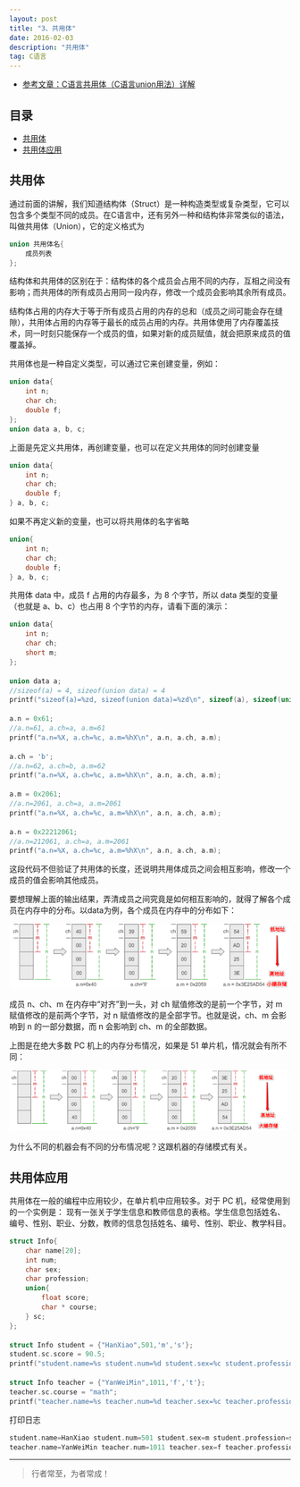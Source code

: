 ```yaml
---
layout: post
title: "3、共用体"
date: 2016-02-03
description: "共用体"
tag: C语言
---
```




- [参考文章：C语言共用体（C语言union用法）详解](http://c.biancheng.net/view/2035.html)





## 目录

* [共用体](#content1)
* [共用体应用](#content1)

<!-- ************************************************ -->
## <a id="content1"></a>共用体


通过前面的讲解，我们知道结构体（Struct）是一种构造类型或复杂类型，它可以包含多个类型不同的成员。在C语言中，还有另外一种和结构体非常类似的语法，叫做共用体（Union），它的定义格式为
```c
union 共用体名{
    成员列表
};
```

结构体和共用体的区别在于：结构体的各个成员会占用不同的内存，互相之间没有影响；而共用体的所有成员占用同一段内存，修改一个成员会影响其余所有成员。

结构体占用的内存大于等于所有成员占用的内存的总和（成员之间可能会存在缝隙），共用体占用的内存等于最长的成员占用的内存。共用体使用了内存覆盖技术，同一时刻只能保存一个成员的值，如果对新的成员赋值，就会把原来成员的值覆盖掉。

共用体也是一种自定义类型，可以通过它来创建变量，例如：
```c
union data{
    int n;
    char ch;
    double f;
};
union data a, b, c;
```

上面是先定义共用体，再创建变量，也可以在定义共用体的同时创建变量
```c
union data{
    int n;
    char ch;
    double f;
} a, b, c;
```

如果不再定义新的变量，也可以将共用体的名字省略
```c
union{
    int n;
    char ch;
    double f;
} a, b, c;
```

共用体 data 中，成员 f 占用的内存最多，为 8 个字节，所以 data 类型的变量（也就是 a、b、c）也占用 8 个字节的内存，请看下面的演示：
```c
union data{
    int n;
    char ch;
    short m;
};

union data a;
//sizeof(a) = 4, sizeof(union data) = 4
printf("sizeof(a)=%zd, sizeof(union data)=%zd\n", sizeof(a), sizeof(union data));

a.n = 0x61;
//a.n=61, a.ch=a, a.m=61
printf("a.n=%X, a.ch=%c, a.m=%hX\n", a.n, a.ch, a.m);

a.ch = 'b';
//a.n=62, a.ch=b, a.m=62
printf("a.n=%X, a.ch=%c, a.m=%hX\n", a.n, a.ch, a.m);

a.m = 0x2061;
//a.n=2061, a.ch=a, a.m=2061
printf("a.n=%X, a.ch=%c, a.m=%hX\n", a.n, a.ch, a.m);

a.n = 0x22212061;
//a.n=212061, a.ch=a, a.m=2061
printf("a.n=%X, a.ch=%c, a.m=%hX\n", a.n, a.ch, a.m);
```

这段代码不但验证了共用体的长度，还说明共用体成员之间会相互影响，修改一个成员的值会影响其他成员。

要想理解上面的输出结果，弄清成员之间究竟是如何相互影响的，就得了解各个成员在内存中的分布。以data为例，各个成员在内存中的分布如下：

<img src="/images/c/c2.png" alt="img">

成员 n、ch、m 在内存中“对齐”到一头，对 ch 赋值修改的是前一个字节，对 m 赋值修改的是前两个字节，对 n 赋值修改的是全部字节。也就是说，ch、m 会影响到 n 的一部分数据，而 n 会影响到 ch、m 的全部数据。

上图是在绝大多数 PC 机上的内存分布情况，如果是 51 单片机，情况就会有所不同：

<img src="/images/c/c3.png" alt="img">

为什么不同的机器会有不同的分布情况呢？这跟机器的存储模式有关。


<!-- ************************************************ -->
## <a id="content1"></a>共用体应用

共用体在一般的编程中应用较少，在单片机中应用较多。对于 PC 机，经常使用到的一个实例是： 现有一张关于学生信息和教师信息的表格。学生信息包括姓名、编号、性别、职业、分数，教师的信息包括姓名、编号、性别、职业、教学科目。

```c
struct Info{
    char name[20];
    int num;
    char sex;
    char profession;
    union{
        float score;
        char * course;
    } sc;
};

struct Info student = {"HanXiao",501,'m','s'};
student.sc.score = 90.5;
printf("student.name=%s student.num=%d student.sex=%c student.profession=%c  student.sc.score=%f\n", student.name,student.num, student.sex, student.profession, student.sc.score);

struct Info teacher = {"YanWeiMin",1011,'f','t'};
teacher.sc.course = "math";
printf("teacher.name=%s teacher.num=%d teacher.sex=%c teacher.profession=%c  teacher.sc.course=%s\n", teacher.name,teacher.num, teacher.sex, teacher.profession, teacher.sc.course);
```

打印日志
```c
student.name=HanXiao student.num=501 student.sex=m student.profession=s  student.sc.score=90.500000
teacher.name=YanWeiMin teacher.num=1011 teacher.sex=f teacher.profession=t  teacher.sc.course=math
```






----------
>  行者常至，为者常成！


